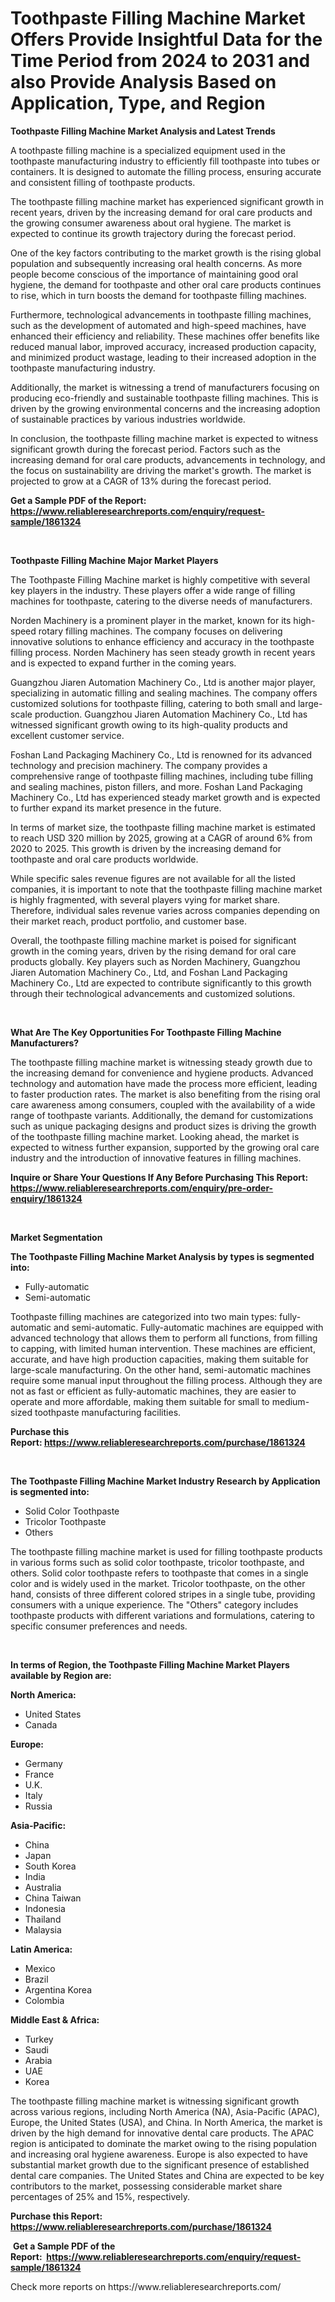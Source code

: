 <p><h1>Toothpaste Filling Machine Market Offers Provide Insightful Data for the Time Period from 2024 to 2031 and also Provide Analysis Based on Application, Type, and Region</h1></p><p><strong>Toothpaste Filling Machine Market Analysis and Latest Trends</strong></p>
<p><p>A toothpaste filling machine is a specialized equipment used in the toothpaste manufacturing industry to efficiently fill toothpaste into tubes or containers. It is designed to automate the filling process, ensuring accurate and consistent filling of toothpaste products.</p><p>The toothpaste filling machine market has experienced significant growth in recent years, driven by the increasing demand for oral care products and the growing consumer awareness about oral hygiene. The market is expected to continue its growth trajectory during the forecast period.</p><p>One of the key factors contributing to the market growth is the rising global population and subsequently increasing oral health concerns. As more people become conscious of the importance of maintaining good oral hygiene, the demand for toothpaste and other oral care products continues to rise, which in turn boosts the demand for toothpaste filling machines.</p><p>Furthermore, technological advancements in toothpaste filling machines, such as the development of automated and high-speed machines, have enhanced their efficiency and reliability. These machines offer benefits like reduced manual labor, improved accuracy, increased production capacity, and minimized product wastage, leading to their increased adoption in the toothpaste manufacturing industry.</p><p>Additionally, the market is witnessing a trend of manufacturers focusing on producing eco-friendly and sustainable toothpaste filling machines. This is driven by the growing environmental concerns and the increasing adoption of sustainable practices by various industries worldwide.</p><p>In conclusion, the toothpaste filling machine market is expected to witness significant growth during the forecast period. Factors such as the increasing demand for oral care products, advancements in technology, and the focus on sustainability are driving the market's growth. The market is projected to grow at a CAGR of 13% during the forecast period.</p></p>
<p><strong>Get a Sample PDF of the Report:&nbsp; <a href="https://www.reliableresearchreports.com/enquiry/request-sample/1861324">https://www.reliableresearchreports.com/enquiry/request-sample/1861324</a></strong></p>
<p>&nbsp;</p>
<p><strong>Toothpaste Filling Machine Major Market Players</strong></p>
<p><p>The Toothpaste Filling Machine market is highly competitive with several key players in the industry. These players offer a wide range of filling machines for toothpaste, catering to the diverse needs of manufacturers.</p><p>Norden Machinery is a prominent player in the market, known for its high-speed rotary filling machines. The company focuses on delivering innovative solutions to enhance efficiency and accuracy in the toothpaste filling process. Norden Machinery has seen steady growth in recent years and is expected to expand further in the coming years.</p><p>Guangzhou Jiaren Automation Machinery Co., Ltd is another major player, specializing in automatic filling and sealing machines. The company offers customized solutions for toothpaste filling, catering to both small and large-scale production. Guangzhou Jiaren Automation Machinery Co., Ltd has witnessed significant growth owing to its high-quality products and excellent customer service.</p><p>Foshan Land Packaging Machinery Co., Ltd is renowned for its advanced technology and precision machinery. The company provides a comprehensive range of toothpaste filling machines, including tube filling and sealing machines, piston fillers, and more. Foshan Land Packaging Machinery Co., Ltd has experienced steady market growth and is expected to further expand its market presence in the future.</p><p>In terms of market size, the toothpaste filling machine market is estimated to reach USD 320 million by 2025, growing at a CAGR of around 6% from 2020 to 2025. This growth is driven by the increasing demand for toothpaste and oral care products worldwide.</p><p>While specific sales revenue figures are not available for all the listed companies, it is important to note that the toothpaste filling machine market is highly fragmented, with several players vying for market share. Therefore, individual sales revenue varies across companies depending on their market reach, product portfolio, and customer base.</p><p>Overall, the toothpaste filling machine market is poised for significant growth in the coming years, driven by the rising demand for oral care products globally. Key players such as Norden Machinery, Guangzhou Jiaren Automation Machinery Co., Ltd, and Foshan Land Packaging Machinery Co., Ltd are expected to contribute significantly to this growth through their technological advancements and customized solutions.</p></p>
<p>&nbsp;</p>
<p><strong>What Are The Key Opportunities For Toothpaste Filling Machine Manufacturers?</strong></p>
<p><p>The toothpaste filling machine market is witnessing steady growth due to the increasing demand for convenience and hygiene products. Advanced technology and automation have made the process more efficient, leading to faster production rates. The market is also benefiting from the rising oral care awareness among consumers, coupled with the availability of a wide range of toothpaste variants. Additionally, the demand for customizations such as unique packaging designs and product sizes is driving the growth of the toothpaste filling machine market. Looking ahead, the market is expected to witness further expansion, supported by the growing oral care industry and the introduction of innovative features in filling machines.</p></p>
<p><strong>Inquire or Share Your Questions If Any Before Purchasing This Report: <a href="https://www.reliableresearchreports.com/enquiry/pre-order-enquiry/1861324">https://www.reliableresearchreports.com/enquiry/pre-order-enquiry/1861324</a></strong></p>
<p>&nbsp;</p>
<p><strong>Market Segmentation</strong></p>
<p><strong>The Toothpaste Filling Machine Market Analysis by types is segmented into:</strong></p>
<p><ul><li>Fully-automatic</li><li>Semi-automatic</li></ul></p>
<p><p>Toothpaste filling machines are categorized into two main types: fully-automatic and semi-automatic. Fully-automatic machines are equipped with advanced technology that allows them to perform all functions, from filling to capping, with limited human intervention. These machines are efficient, accurate, and have high production capacities, making them suitable for large-scale manufacturing. On the other hand, semi-automatic machines require some manual input throughout the filling process. Although they are not as fast or efficient as fully-automatic machines, they are easier to operate and more affordable, making them suitable for small to medium-sized toothpaste manufacturing facilities.</p></p>
<p><strong>Purchase this Report:&nbsp;<a href="https://www.reliableresearchreports.com/purchase/1861324">https://www.reliableresearchreports.com/purchase/1861324</a></strong></p>
<p>&nbsp;</p>
<p><strong>The Toothpaste Filling Machine Market Industry Research by Application is segmented into:</strong></p>
<p><ul><li>Solid Color Toothpaste</li><li>Tricolor Toothpaste</li><li>Others</li></ul></p>
<p><p>The toothpaste filling machine market is used for filling toothpaste products in various forms such as solid color toothpaste, tricolor toothpaste, and others. Solid color toothpaste refers to toothpaste that comes in a single color and is widely used in the market. Tricolor toothpaste, on the other hand, consists of three different colored stripes in a single tube, providing consumers with a unique experience. The "Others" category includes toothpaste products with different variations and formulations, catering to specific consumer preferences and needs.</p></p>
<p>&nbsp;</p>
<p><strong>In terms of Region, the Toothpaste Filling Machine Market Players available by Region are:</strong></p>
<p>
    <p> <strong> North America: </strong>
        <ul>
            <li>United States</li>
            <li>Canada</li>
        </ul>
        </p> 
    <p> <strong> Europe: </strong>
        <ul>
            <li>Germany</li>
            <li>France</li>
            <li>U.K.</li>
            <li>Italy</li>
            <li>Russia</li>
        </ul>
        </p> 
    <p> <strong> Asia-Pacific: </strong>
        <ul>
            <li>China</li>
            <li>Japan</li>
            <li>South Korea</li>
            <li>India</li>
            <li>Australia</li>
            <li>China Taiwan</li>
            <li>Indonesia</li>
            <li>Thailand</li>
            <li>Malaysia</li>
        </ul>
        </p> 
    <p> <strong> Latin America: </strong>
        <ul>
            <li>Mexico</li>
            <li>Brazil</li>
            <li>Argentina Korea</li>
            <li>Colombia</li>
        </ul>
        </p> 
    <p> <strong> Middle East & Africa: </strong>
        <ul>
            <li>Turkey</li>
            <li>Saudi</li>
            <li>Arabia</li>
            <li>UAE</li>
            <li>Korea</li>
        </ul>
    </p>
    </p>
<p><p>The toothpaste filling machine market is witnessing significant growth across various regions, including North America (NA), Asia-Pacific (APAC), Europe, the United States (USA), and China. In North America, the market is driven by the high demand for innovative dental care products. The APAC region is anticipated to dominate the market owing to the rising population and increasing oral hygiene awareness. Europe is also expected to have substantial market growth due to the significant presence of established dental care companies. The United States and China are expected to be key contributors to the market, possessing considerable market share percentages of 25% and 15%, respectively.</p></p>
<p><strong>Purchase this Report: <a href="https://www.reliableresearchreports.com/purchase/1861324">https://www.reliableresearchreports.com/purchase/1861324</a></strong></p>
<p>&nbsp;<strong>Get a Sample PDF of the Report:&nbsp;&nbsp;<a href="https://www.reliableresearchreports.com/enquiry/request-sample/1861324">https://www.reliableresearchreports.com/enquiry/request-sample/1861324</a></strong></p>
<p><strong></strong></p>
<p>Check more reports on https://www.reliableresearchreports.com/</p>